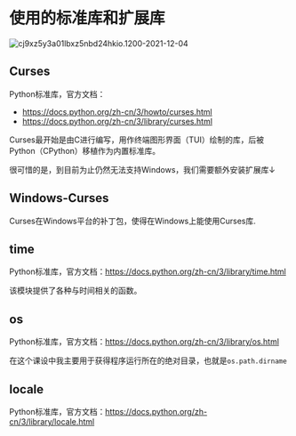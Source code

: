 # 使用的标准库和扩展库  

![cj9xz5y3a01lbxz5nbd24hkio.1200-2021-12-04](https://cdn.jsdelivr.net/gh/cat-note/bottleassets@latest/img/cj9xz5y3a01lbxz5nbd24hkio.1200-2021-12-04.jpg)

## Curses  

Python标准库，官方文档：

* https://docs.python.org/zh-cn/3/howto/curses.html  
* https://docs.python.org/zh-cn/3/library/curses.html

Curses最开始是由C进行编写，用作终端图形界面（TUI）绘制的库，后被Python（CPython）移植作为内置标准库。  

很可惜的是，到目前为止仍然无法支持Windows，我们需要额外安装扩展库↓  

## Windows-Curses  

Curses在Windows平台的补丁包，使得在Windows上能使用Curses库.    

## time  

Python标准库，官方文档：https://docs.python.org/zh-cn/3/library/time.html  

该模块提供了各种与时间相关的函数。  

## os

Python标准库，官方文档：https://docs.python.org/zh-cn/3/library/os.html 

在这个课设中我主要用于获得程序运行所在的绝对目录，也就是```os.path.dirname```

## locale  

Python标准库，官方文档：https://docs.python.org/zh-cn/3/library/locale.html  


